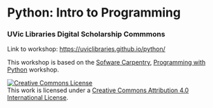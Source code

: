# Python: Intro to Programming
### UVic Libraries Digital Scholarship Commmons

Link to workshop: https://uviclibraries.github.io/python/

This workshop is based on the [Sofware Carpentry](https://software-carpentry.org/), [Programming with Python](https://swcarpentry.github.io/python-novice-inflammation/) workshop.

<a rel="license" href="http://creativecommons.org/licenses/by/4.0/"><img alt="Creative Commons License" style="border-width:0" src="https://i.creativecommons.org/l/by/4.0/88x31.png" /></a><br />This work is licensed under a <a rel="license" href="http://creativecommons.org/licenses/by/4.0/">Creative Commons Attribution 4.0 International License</a>.

